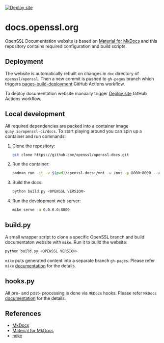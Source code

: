 [![Deploy site](https://github.com/openssl/openssl-docs/actions/workflows/deploy-site.yaml/badge.svg?branch=gh-pages)](https://github.com/openssl/openssl-docs/actions/workflows/deploy-site.yaml)

# docs.openssl.org

OpenSSL Documentation website is based on
[Material for MkDocs](https://squidfunk.github.io/mkdocs-material/) and
this repository contains required configuration and build scripts.

## Deployment

The website is automatically rebuilt on changes in `doc` directory of `openssl/openssl`. Then a
new commit is pushed to `gh-pages` branch which triggers
[pages-build-deployment](https://github.com/openssl/openssl-docs/actions/workflows/pages/pages-build-deployment)
GitHub Actions workflow.

To deploy documentation website manually trigger
[Deploy site](https://github.com/openssl/openssl-docs/actions/workflows/deploy-site.yaml) GitHub
Actions workflow.

## Local development

All required dependencies are packed into a container image `quay.io/openssl-ci/docs`.
To start playing around you can spin up a container and run commands:

1. Clone the repository:

    ```sh
    git clone https://github.com/openssl/openssl-docs.git
    ```

2. Run the container:

    ```sh
    podman run -it -v $(pwd)/openssl-docs:/mnt -w /mnt -p 8000:8000 --userns=keep-id quay.io/openssl-ci/docs:latest bash
    ```

3. Build the docs:

    ```sh
    python build.py <OPENSSL VERSION>
    ```

4. Run the development web server:

    ```sh
    mike serve -a 0.0.0.0:8000
    ```

## build.py

A small wrapper script to clone a specific OpenSSL branch and build documentaton website with
`mike`. Run it to build the website:

```sh
python build.py <OPENSSL VERSION>
```

`mike` puts generated content into a separate branch `gh-pages`. Please refer `mike`
[documentation](https://github.com/jimporter/mike) for the details.

## hooks.py

All pre- and post- processing is done via `MkDocs` hooks. Please refer `MkDocs`
[documentation](https://www.mkdocs.org/dev-guide/plugins/#events) for the details.


## References

- [MkDocs](https://www.mkdocs.org)
- [Material for MkDocs](https://squidfunk.github.io/mkdocs-material/)
- [mike](https://github.com/jimporter/mike)
